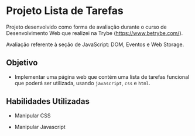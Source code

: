 # Projeto Lista de Tarefas

Projeto desenvolvido como forma de avaliação durante o curso de Desenvolvimento Web que realizei na Trybe (https://www.betrybe.com/).

Avaliação referente à seção de JavaScript: DOM, Eventos e Web Storage.

## Objetivo

- Implementar uma página web que contém uma lista de tarefas funcional que poderá ser utilizada, usando `javascript`, `css` e `html`.

## Habilidades Utilizadas

- Manipular CSS

- Manipular Javascript
